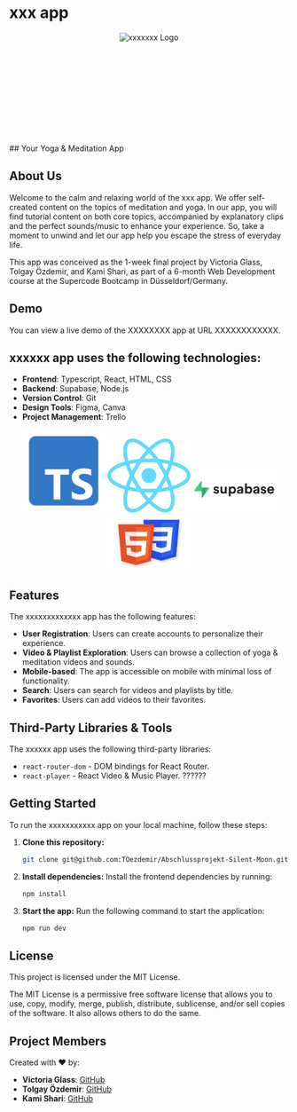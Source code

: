 # xxx app
<div style="display: flex; justify-content: center;">
  <img src="./xxxxxxx" alt="xxxxxxx Logo" height="200">
</div>
## Your Yoga & Meditation App

## About Us

Welcome to the calm and relaxing world of the xxx app. We offer self-created content on the topics of meditation and yoga. In our app, you will find tutorial content on both core topics, accompanied by explanatory clips and the perfect sounds/music to enhance your experience. So, take a moment to unwind and let our app help you escape the stress of everyday life.

This app was conceived as the 1-week final project by Victoria Glass, Tolgay Özdemir, and Kami Shari, as part of a 6-month Web Development course at the Supercode Bootcamp in Düsseldorf/Germany.

## Demo

You can view a live demo of the XXXXXXXX app at URL XXXXXXXXXXXX.

## xxxxxx app uses the following technologies:

- **Frontend**: Typescript, React, HTML, CSS
- **Backend**: Supabase, Node.js 
- **Version Control**: Git
- **Design Tools**: Figma, Canva
- **Project Management**: Trello


<div style="text-align: center;">
    <img src="./public/tech_logos/typescript-logo.jpg" alt="Typescript Logo" width="150" />
    <img src="./public/tech_logos/react-logo.png" alt="React Logo" width="150" />
    <img src="./public/tech_logos/supabase-logo.png" alt="Supabase Logo" width="150" />
    <img src="./public/tech_logos/html-css-logo.png" alt="HTML & CSS Logo" width="150" />

</div>



## Features

The xxxxxxxxxxxxx app has the following features:

- **User Registration**: Users can create accounts to personalize their experience.
- **Video & Playlist Exploration**: Users can browse a collection of yoga & meditation videos and sounds.
- **Mobile-based**: The app is accessible on mobile with minimal loss of functionality.
- **Search**: Users can search for videos and playlists by title.
- **Favorites**: Users can add videos to their favorites.



## Third-Party Libraries & Tools

The xxxxxx app uses the following third-party libraries:

- `react-router-dom` - DOM bindings for React Router.
- `react-player` - React Video & Music Player. ??????





## Getting Started

To run the xxxxxxxxxxx app on your local machine, follow these steps:

1. **Clone this repository:**
   ```bash
   git clone git@github.com:TOezdemir/Abschlussprojekt-Silent-Moon.git
   ```

2. **Install dependencies:**
   Install the frontend dependencies by running:
   ```bash
   npm install
   ```

3. **Start the app:**
   Run the following command to start the application:
   ```bash
   npm run dev
   ```


## License

This project is licensed under the MIT License.

The MIT License is a permissive free software license that allows you to use, copy, modify, merge, publish, distribute, sublicense, and/or sell copies of the software. It also allows others to do the same.

## Project Members

Created with ♥ by:

- **Victoria Glass**: [GitHub](https://github.com/AliceReturns)
- **Tolgay Özdemir**: [GitHub](https://github.com/TOezdemir)
- **Kami Shari**: [GitHub](https://github.com/kami-shari)
